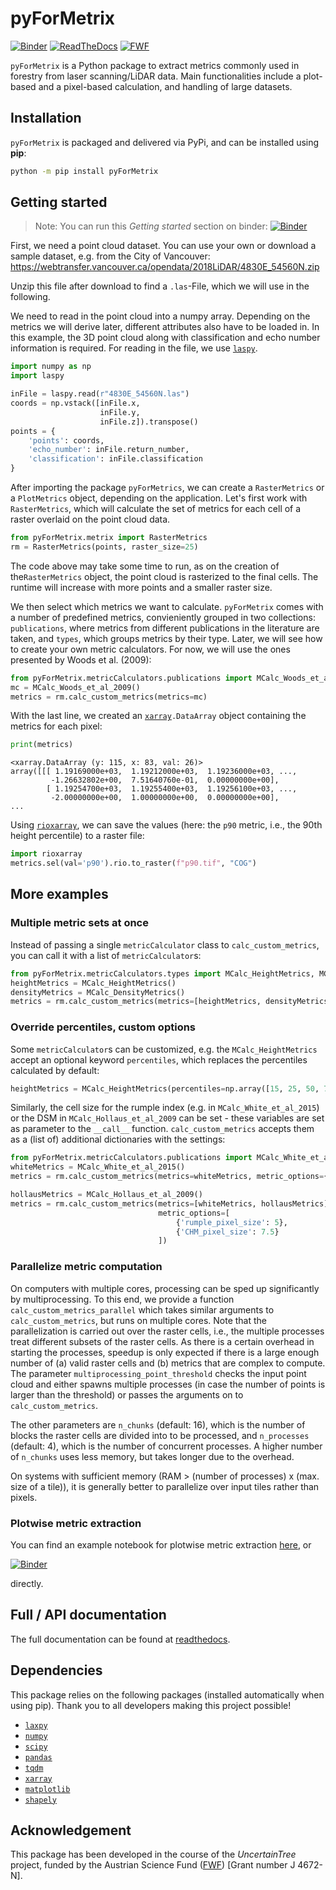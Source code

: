# pyForMetrix
[![Binder](https://mybinder.org/badge_logo.svg)](https://mybinder.org/v2/gh/lwiniwar/pyForMetrix/HEAD?labpath=demo%2Fgetting_started.ipynb)
[![ReadTheDocs](https://readthedocs.org/projects/pyformetrix/badge/?version=latest)](https://pyformetrix.readthedocs.io/en/latest/)
[![FWF](https://img.shields.io/badge/Funding-FWF-green)](#acknowledgement)


`pyForMetrix` is a Python package to extract metrics commonly used in forestry from laser scanning/LiDAR data. Main functionalities include a plot-based and a pixel-based calculation, and handling of large datasets.

## Installation
`pyForMetrix` is packaged and delivered via PyPi, and can be installed using **pip**:

```bash
python -m pip install pyForMetrix
```

## Getting started 
 > Note: You can run this *Getting started* section on binder:
[![Binder](https://mybinder.org/badge_logo.svg)](https://mybinder.org/v2/gh/lwiniwar/pyForMetrix/HEAD?labpath=demo%2Fgetting_started.ipynb)

First, we need a point cloud dataset. You can use your own or download a sample dataset, e.g. from the City of Vancouver:
https://webtransfer.vancouver.ca/opendata/2018LiDAR/4830E_54560N.zip

Unzip this file after download to find a `.las`-File, which we will use in the following.

We need to read in the point cloud into a numpy array. Depending on the metrics we will derive later, 
different attributes also have to be loaded in. In this example, the 3D point cloud along with classification and
echo number information is required. For reading in the file, we use [`laspy`](https://laspy.readthedocs.io/).

```python
import numpy as np
import laspy

inFile = laspy.read(r"4830E_54560N.las")
coords = np.vstack([inFile.x,
                    inFile.y,
                    inFile.z]).transpose()
points = {
    'points': coords,
    'echo_number': inFile.return_number,
    'classification': inFile.classification
}
```

After importing the package `pyForMetrics`, we can create a `RasterMetrics` or a `PlotMetrics` object, depending on 
the application. Let's first work with `RasterMetrics`, which will calculate the set of metrics for each cell of a
raster overlaid on the point cloud data.

```python
from pyForMetrix.metrix import RasterMetrics
rm = RasterMetrics(points, raster_size=25)
```
The code above may take some time to run, as on the creation of the`RasterMetrics` object, the point cloud is rasterized
to the final cells. The runtime will increase with more points and a smaller raster size.

We then select which metrics we want to calculate. `pyForMetrix` comes with a number of predefined metrics, convieniently grouped in two collections: `publications`, where metrics from different publications in the literature are taken, and `types`, which groups metrics by their type. Later, we will see how to create your own metric calculators. For now, we will use the ones presented by Woods et al. (2009):

```python
from pyForMetrix.metricCalculators.publications import MCalc_Woods_et_al_2009
mc = MCalc_Woods_et_al_2009()
metrics = rm.calc_custom_metrics(metrics=mc)
```

With the last line, we created an [`xarray`](https://docs.xarray.dev/en/stable/)`.DataArray` object containing the metrics for each pixel:
```python
print(metrics)
```
```
<xarray.DataArray (y: 115, x: 83, val: 26)>
array([[[ 1.19169000e+03,  1.19212000e+03,  1.19236000e+03, ...,
         -1.26632802e+00,  7.51640760e-01,  0.00000000e+00],
        [ 1.19254700e+03,  1.19255400e+03,  1.19256100e+03, ...,
         -2.00000000e+00,  1.00000000e+00,  0.00000000e+00],
...
```

Using [`rioxarray`](https://corteva.github.io/rioxarray/stable/), we can save the values (here: the `p90` metric, i.e., the 90th height percentile) to a raster file:

```python
import rioxarray
metrics.sel(val='p90').rio.to_raster(f"p90.tif", "COG")
```

## More examples
### Multiple metric sets at once
Instead of passing a single `metricCalculator` class to `calc_custom_metrics`, you can call it with a list of `metricCalculator`s:
````python
from pyForMetrix.metricCalculators.types import MCalc_HeightMetrics, MCalc_DensityMetrics
heightMetrics = MCalc_HeightMetrics()
densityMetrics = MCalc_DensityMetrics()
metrics = rm.calc_custom_metrics(metrics=[heightMetrics, densityMetrics])
````
### Override percentiles, custom options
Some `metricCalculator`s can be customized, e.g. the `MCalc_HeightMetrics` accept an optional keyword `percentiles`, which
replaces the percentiles calculated by default:

````python
heightMetrics = MCalc_HeightMetrics(percentiles=np.array([15, 25, 50, 75, 85, 95, 99]))
````

Similarly, the cell size for the rumple index (e.g. in `MCalc_White_et_al_2015`) or the DSM in `MCalc_Hollaus_et_al_2009`
can be set - these variables are set as parameter to the `__call__` function. `calc_custom_metrics` accepts them as a (list of)
additional dictionaries with the settings:

````python
from pyForMetrix.metricCalculators.publications import MCalc_White_et_al_2015, MCalc_Hollaus_et_al_2009 
whiteMetrics = MCalc_White_et_al_2015()
metrics = rm.calc_custom_metrics(metrics=whiteMetrics, metric_options={'rumple_pixel_size': 0.2})
````
````python
hollausMetrics = MCalc_Hollaus_et_al_2009()
metrics = rm.calc_custom_metrics(metrics=[whiteMetrics, hollausMetrics], 
                                 metric_options=[
                                     {'rumple_pixel_size': 5},
                                     {'CHM_pixel_size': 7.5}
                                 ])
````
### Parallelize metric computation
On computers with multiple cores, processing can be sped up significantly by multiprocessing. To this end,
we provide a function `calc_custom_metrics_parallel` which takes similar arguments to `calc_custom_metrics`,
but runs on multiple cores. Note that the parallelization is carried out over the raster cells, i.e., the multiple
processes treat different subsets of the raster cells. As there is a certain overhead in starting the processes,
speedup is only expected if there is a large enough number of (a) valid raster cells and (b) metrics that are complex
to compute. The parameter `multiprocessing_point_threshold` checks the input point cloud and either spawns multiple processes
(in case the number of points is larger than the threshold) or passes the arguments on to `calc_custom_metrics`.

The other parameters are `n_chunks` (default: 16), which is the number of blocks the raster cells are divided into to be processed,
and `n_processes` (default: 4), which is the number of concurrent processes. A higher number of `n_chunks` uses less memory, but takes
longer due to the overhead.

On systems with sufficient memory (RAM > (number of processes) x (max. size of a tile)), it is generally better to parallelize over
input tiles rather than pixels.

### Plotwise metric extraction
You can find an example notebook for plotwise metric extraction [here](https://github.com/lwiniwar/pyForMetrix/blob/main/demo/plotwise_metrics.ipynb), or 

[![Binder](https://mybinder.org/badge_logo.svg)](https://mybinder.org/v2/gh/lwiniwar/pyForMetrix/HEAD?labpath=docs%2Fplotwise_metrics.ipynb) 

directly.

## Full / API documentation
The full documentation can be found at [readthedocs](https://pyformetrix.readthedocs.io/en/latest/).


## Dependencies
This package relies on the following packages (installed automatically when using pip). Thank you to all developers making this project possible!

- [`laxpy`](https://github.com/brycefrank/laxpy)
- [`numpy`](https://numpy.org/)
- [`scipy`](https://scipy.org/)
- [`pandas`](https://pandas.pydata.org/)
- [`tqdm`](https://tqdm.github.io/)
- [`xarray`](https://docs.xarray.dev/en/stable/)
- [`matplotlib`](https://matplotlib.org/)
- [`shapely`](https://shapely.readthedocs.io/en/stable/manual.html)

## Acknowledgement
This package has been developed in the course of the *UncertainTree* project, funded by the Austrian Science Fund ([FWF](https://www.fwf.ac.at/)) [Grant number J 4672-N].